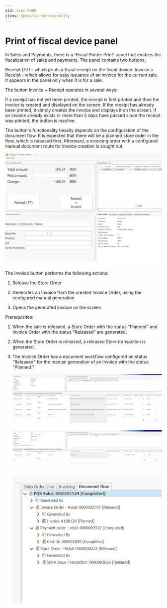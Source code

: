 ```yaml
---
uid: spec-PoFD
items: Specific-functionality
---
```

# Print of fiscal device panel

In Sales and Payments, there is a 'Fiscal Printer Print' panel that enables the fiscalization of sales and payments. The panel contains two buttons:

Receipt (F7) - which prints a fiscal receipt on the fiscal device.
Invoice + Receipt - which allows for easy issuance of an invoice for the current sale. It appears in the panel only when it is for a sale.

The button Invoice + Receipt operates in several ways:

If a receipt has not yet been printed, the receipt is first printed and then the invoice is created and displayed on the screen.
If the receipt has already been printed, it simply creates the invoice and displays it on the screen.
If an invoice already exists or more than 5 days have passed since the receipt was printed, the button is inactive.

The button's functionality heavily depends on the configuration of the  document flow. It is expected that there will be a planned store order  in the flow, which is released first. Afterward, a invoicing order with a configured manual document route for invoice creation is sought out.

![image-20231006155529750](image-20231006155529750.png)



```

```


The Invoice button performs the following actions:

1. Release the Store Order

2. Generates an Invoice from the created Invoice Order, using the configured manual generation

3. Opens the generated invoice on the screen

   

Prerequisites:

1. When the sale is released, a Store Order with the status "Planned" and Invoice Order with the status "Released" are generated.

2. When the Store Order is released, a released Store transaction is generated.

3. The Invoice Order has a document workflow configured on status "Released" for the manual generation of an Invoice with the status "Planned."

   ![image-20240705154930313](pictures/print-on-fiscal-device/image-20240705154930313.png)

   ![image-20240705155204639](pictures/print-on-fiscal-device/image-20240705155204639.png)

   ![image-20240705155307214](pictures/print-on-fiscal-device/image-20240705155307214.png)

   

   

   

   

